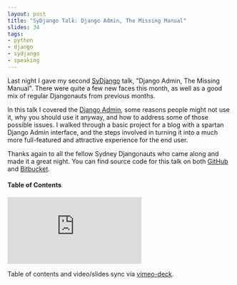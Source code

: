 ```yaml
---
layout: post
title: "SyDjango Talk: Django Admin, The Missing Manual"
slides: 34
tags:
- python
- django
- sydjango
- speaking
---
```


<p>Last night I gave my second <a href="http://www.meetup.com/SyDjango/">
SyDjango</a> talk, "Django Admin, The Missing Manual". There were
quite a few new faces this month, as well as a good mix of regular
Djangonauts from previous months.
</p>

<p>
In this talk I covered the <a
href="https://docs.djangoproject.com/en/dev/ref/contrib/admin/">Django
Admin</a>, some reasons people might not use it, why you should use it
anyway, and how to address some of those possible issues. I walked
through a basic project for a blog with a spartan Django Admin interface,
and the steps involved in turning it into a much more full-featured and
attractive experience for the end user.
</p>

<p>
Thanks again to all the fellow Sydney Djangonauts who came along
and made it a great night. You can find source code for this talk
on both <a href="https://github.com/stephenmcd/sydjango-damm">GitHub</a>
 and <a href="https://bitbucket.org/stephenmcd/sydjango-damm">Bitbucket</a>.</p>

<h4>Table of Contents</h4>
<ol id="toc"></ol>
<script src="/static/js/vimeo-deck.js"></script>
<script>

var vd = VimeoDeck({tocID: '#toc'});

vd.setSlide(01, '00:00', 'Welcome'); // Start
vd.setSlide(02, '00:19', 'About Me'); // About me
vd.setSlide(03, '00:24'); // Fairfax
vd.setSlide(04, '00:46'); // Mezzanine
vd.setSlide(05, '01:09'); // Django since 07
vd.setSlide(06, '01:15'); // 50 projects
vd.setSlide(07, '01:37', 'Django Admin'); // Django Admin
vd.setSlide(08, '01:39'); // Saves countless hours
vd.setSlide(09, '02:04'); // Living in the future
vd.setSlide(10, '02:23'); // Example code
vd.setSlide(11, '02:54'); // Example list
vd.setSlide(12, '03:04'); // Example change
vd.setSlide(13, '03:22', 'Why Wouldn\'t You Use It?'); // Why Wouldn't
vd.setSlide(14, '03:49'); // Looks outdated
vd.setSlide(15, '04:11'); // Too database-centric
vd.setSlide(16, '04:36'); // Hard to customise
vd.setSlide(17, '04:59', 'Let\'s Dispel These Myths'); // Dispel these myths
vd.setSlide(18, '05:16', 'Django Admin VS Custom Admin'); // Django vs custom
vd.setSlide(19, '06:28'); // Fake data
vd.setSlide(20, '06:35', 'The Missing Manual'); // Missing Manual
vd.setSlide(21, '06:39', 'Chapter 1: Use All Features'); // Chapter 1
vd.setSlide(22, '07:05'); // Full admin example code
vd.setSlide(23, '08:04'); // Full admin example list
vd.setSlide(24, '08:32', 'Chapter 2: Override Templates!'); // Chapter 2
vd.setSlide(25, '08:52'); // CSS in base_site
vd.setSlide(26, '09:48'); // Skinned list example
vd.setSlide(27, '10:34'); // Skinned change example
vd.setSlide(28, '11:25', 'Chapter 3: Singleton Admin'); // Chapter 3
vd.setSlide(29, '12:35'); // Singleton Admin example
vd.setSlide(30, '15:31', 'But Wait, One More Thing'); // But wait
vd.setSlide(31, '15:36'); // One more thing
vd.setSlide(32, '15:45'); // Links in base_site
vd.setSlide(33, '16:46'); // Dashboard example with links
vd.setSlide(34, '18:17', 'Question Time'); // Thanks

</script>

<iframe id="vimeo" src="http://player.vimeo.com/video/52318351?api=1&player_id=vimeo" frameborder="0" webkitAllowFullScreen mozallowfullscreen allowFullScreen></iframe>

<script async class="speakerdeck-embed" data-id="508739b33366490002010f87" data-ratio="1.3333333333333333" src="//speakerdeck.com/assets/embed.js"></script>

<p>Table of contents and video/slides sync via <a href="https://github.com/stephenmcd/vimeo-deck">vimeo-deck</a>.</p>
